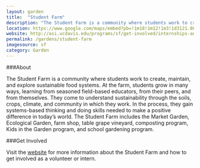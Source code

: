 ```yaml
---
layout: garden
title:  "Student Farm"
description: "The Student Farm is a community where students work to create, maintain, and explore sustainable food systems."
location: https://www.google.com/maps/embed?pb=!1m18!1m12!1m3!1d3121.0864999498694!2d-121.75469868461086!3d38.531774176017485!2m3!1f0!2f0!3f0!3m2!1i1024!2i768!4f13.1!3m3!1m2!1s0x0%3A0x0!2zMzjCsDMyJzIwLjAiTiAxMjHCsDQ1JzUxLjYiVw!5e0!3m2!1sen!2sus!4v1459360437536
website: http://asi.ucdavis.edu/programs/sf/get-involved/internships-and-volunteer-positions
permalink: /gardens/student-farm
imagesource: sf
category: Garden
---
```


###About

The Student Farm is a community where students work to create, maintain, and explore sustainable food systems. At the farm, students grow in many ways, learning from seasoned field-based educators, from their peers, and from themselves. They come to understand sustainability through the soils, crops, climate, and community in which they work. In the process, they gain systems-based thinking and doing skills needed to make a positive difference in today’s world. The Student Farm includes the Market Garden, Ecological Garden, farm shop, table grape vineyard, composting program, Kids in the Garden program, and school gardening program.


###Get Involved

Visit the [website](http://asi.ucdavis.edu/programs/sf/get-involved/internships-and-volunteer-positions) for more information about the Student Farm and how to get involved as a volunteer or intern.



